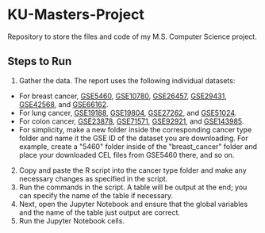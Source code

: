 # KU-Masters-Project
Repository to store the files and code of my M.S. Computer Science project.

## Steps to Run
1. Gather the data. The report uses the following individual datasets:
 - For breast cancer, [GSE5460](https://www.ncbi.nlm.nih.gov/geo/query/acc.cgi?acc=GSE5460), [GSE10780](https://www.ncbi.nlm.nih.gov/geo/query/acc.cgi?acc=GSE10780), [GSE26457](https://www.ncbi.nlm.nih.gov/geo/query/acc.cgi?acc=GSE26457), [GSE29431](https://www.ncbi.nlm.nih.gov/geo/query/acc.cgi?acc=GSE29431), [GSE42568](https://www.ncbi.nlm.nih.gov/geo/query/acc.cgi?acc=GSE42568), and [GSE66162](https://www.ncbi.nlm.nih.gov/geo/query/acc.cgi?acc=GSE26457).
 - For lung cancer, [GSE19188](https://www.ncbi.nlm.nih.gov/geo/query/acc.cgi?acc=GSE19188), [GSE19804](https://www.ncbi.nlm.nih.gov/geo/query/acc.cgi?acc=GSE19804), [GSE27262](https://www.ncbi.nlm.nih.gov/geo/query/acc.cgi?acc=GSE27262), and [GSE51024](https://www.ncbi.nlm.nih.gov/geo/query/acc.cgi?acc=GSE51024).
 - For colon cancer, [GSE23878](https://www.ncbi.nlm.nih.gov/geo/query/acc.cgi?acc=GSE23878), [GSE71571](https://www.ncbi.nlm.nih.gov/geo/query/acc.cgi?acc=GSE71571), [GSE92921](https://www.ncbi.nlm.nih.gov/geo/query/acc.cgi?acc=GSE92921), and [GSE143985](https://www.ncbi.nlm.nih.gov/geo/query/acc.cgi?acc=GSE143985).
 - For simplicity, make a new folder inside the corresponding cancer type folder and name it the GSE ID of the dataset you are downloading. For example, create a "5460" folder inside of the "breast_cancer" folder and place your downloaded CEL files from GSE5460 there, and so on.
2. Copy and paste the R script into the cancer type folder and make any necessary changes as specified in the script.
3. Run the commands in the script. A table will be output at the end; you can specify the name of the table if necessary.
4. Next, open the Jupyter Notebook and ensure that the global variables and the name of the table just output are correct.
5. Run the Jupyter Notebook cells.
